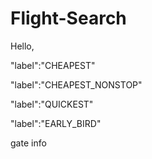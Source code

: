 # Flight-Search

Hello, 

 "label":"CHEAPEST"

  "label":"CHEAPEST_NONSTOP"

  "label":"QUICKEST"
 
  "label":"EARLY_BIRD"

  gate info
